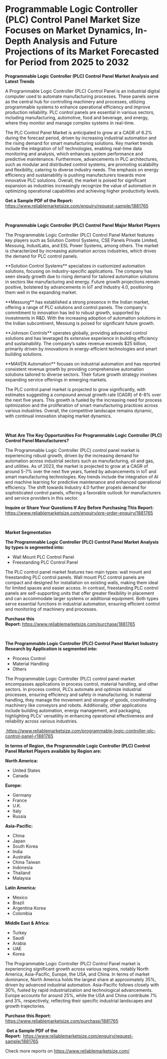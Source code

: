 <p><h1>Programmable Logic Controller (PLC) Control Panel Market Size Focuses on Market Dynamics, In-Depth Analysis and Future Projections of its Market Forecasted for Period from 2025 to 2032</h1></p><p><strong>Programmable Logic Controller (PLC) Control Panel Market Analysis and Latest Trends</strong></p>
<p><p>A Programmable Logic Controller (PLC) Control Panel is an industrial digital computer used to automate manufacturing processes. These panels serve as the central hub for controlling machinery and processes, utilizing programmable systems to enhance operational efficiency and improve production reliability. PLC control panels are essential in various sectors, including manufacturing, automotive, food and beverage, and energy, where they monitor and manage complex systems in real-time.</p><p>The PLC Control Panel Market is anticipated to grow at a CAGR of 6.2% during the forecast period, driven by increasing industrial automation and the rising demand for smart manufacturing solutions. Key market trends include the integration of IoT technologies, enabling real-time data monitoring and analysis, which enhances system performance and predictive maintenance. Furthermore, advancements in PLC architectures, such as modular and distributed control systems, are promoting scalability and flexibility, catering to diverse industry needs. The emphasis on energy efficiency and sustainability is pushing manufacturers towards more innovative PLC solutions. Overall, the market is poised for significant expansion as industries increasingly recognize the value of automation in optimizing operational capabilities and achieving higher productivity levels.</p></p>
<p><strong>Get a Sample PDF of the Report:&nbsp;</strong> <a href="https://www.reliablemarketsize.com/enquiry/request-sample/1881765?utm_campaign=2458&utm_medium=2&utm_source=Github&utm_content=ia&utm_term=01032025&utm_id=programmable-logic-controller-plc-control-panel">https://www.reliablemarketsize.com/enquiry/request-sample/1881765</a></p>
<p>&nbsp;</p>
<p><strong>Programmable Logic Controller (PLC) Control Panel Major Market Players</strong></p>
<p><p>The Programmable Logic Controller (PLC) Control Panel Market features key players such as Solution Control Systems, CSE Panels Private Limited, Messung, IndustLabs, and ESL Power Systems, among others. The market is characterized by increasing automation across industries, which drives the demand for PLC control panels.</p><p>**Solution Control Systems** specializes in customized automation solutions, focusing on industry-specific applications. The company has seen steady growth due to rising demand for tailored automation solutions in sectors like manufacturing and energy. Future growth projections remain positive, bolstered by advancements in IoT and Industry 4.0, positioning them well in the expanding market.</p><p>**Messung** has established a strong presence in the Indian market, offering a range of PLC solutions and control panels. The company's commitment to innovation has led to robust growth, supported by investments in R&D. With the increasing adoption of automation solutions in the Indian subcontinent, Messung is poised for significant future growth. </p><p>**Johnson Controls** operates globally, providing advanced control solutions and has leveraged its extensive experience in building efficiency and sustainability. The company’s sales revenue exceeds $25 billion, primarily driven by innovations in energy-efficient technologies and smart building solutions.</p><p>**MAVEN Automation** focuses on industrial automation and has reported consistent revenue growth by providing comprehensive automation solutions tailored to diverse sectors. Their future growth strategy involves expanding service offerings in emerging markets.</p><p>The PLC control panel market is projected to grow significantly, with estimates suggesting a compound annual growth rate (CAGR) of 6-8% over the next five years. This growth is fueled by the increasing need for process optimization and the proliferation of smart manufacturing practices across various industries. Overall, the competitive landscape remains dynamic, with continual innovation shaping market dynamics.</p></p>
<p>&nbsp;</p>
<p><strong>What Are The Key Opportunities For Programmable Logic Controller (PLC) Control Panel Manufacturers?</strong></p>
<p><p>The Programmable Logic Controller (PLC) control panel market is experiencing robust growth, driven by the increasing demand for automation across industrial sectors such as manufacturing, oil and gas, and utilities. As of 2023, the market is projected to grow at a CAGR of around 5-7% over the next five years, fueled by advancements in IoT and smart manufacturing technologies. Key trends include the integration of AI and machine learning for predictive maintenance and enhanced operational efficiency. The shift towards Industry 4.0 further propels demand for sophisticated control panels, offering a favorable outlook for manufacturers and service providers in this sector.</p></p>
<p><strong>Inquire or Share Your Questions If Any Before Purchasing This Report:</strong> <a href="https://www.reliablemarketsize.com/enquiry/pre-order-enquiry/1881765?utm_campaign=2458&utm_medium=2&utm_source=Github&utm_content=ia&utm_term=01032025&utm_id=programmable-logic-controller-plc-control-panel">https://www.reliablemarketsize.com/enquiry/pre-order-enquiry/1881765</a></p>
<p>&nbsp;</p>
<p><strong>Market Segmentation</strong></p>
<p><strong>The Programmable Logic Controller (PLC) Control Panel Market Analysis by types is segmented into:</strong></p>
<p><ul><li>Wall Mount PLC Control Panel</li><li>Freestanding PLC Control Panel</li></ul></p>
<p><p>The PLC control panel market features two main types: wall mount and freestanding PLC control panels. Wall mount PLC control panels are compact and designed for installation on existing walls, making them ideal for limited spaces and easier access. In contrast, freestanding PLC control panels are self-supporting units that offer greater flexibility in placement and can accommodate larger systems or additional equipment. Both types serve essential functions in industrial automation, ensuring efficient control and monitoring of machinery and processes.</p></p>
<p><strong>Purchase this Report:&nbsp;</strong><a href="https://www.reliablemarketsize.com/purchase/1881765?utm_campaign=2458&utm_medium=2&utm_source=Github&utm_content=ia&utm_term=01032025&utm_id=programmable-logic-controller-plc-control-panel">https://www.reliablemarketsize.com/purchase/1881765</a></p>
<p>&nbsp;</p>
<p><strong>The Programmable Logic Controller (PLC) Control Panel Market Industry Research by Application is segmented into:</strong></p>
<p><ul><li>Process Control</li><li>Material Handling</li><li>Others</li></ul></p>
<p><p>The Programmable Logic Controller (PLC) control panel market encompasses applications in process control, material handling, and other sectors. In process control, PLCs automate and optimize industrial processes, ensuring efficiency and safety in manufacturing. In material handling, they manage the movement and storage of goods, coordinating machinery like conveyors and robots. Additionally, other applications include building automation, energy management, and packaging, highlighting PLCs' versatility in enhancing operational effectiveness and reliability across various industries.</p></p>
<p><a href="https://www.reliablemarketsize.com/programmable-logic-controller-plc-control-panel-r1881765?utm_campaign=2458&utm_medium=2&utm_source=Github&utm_content=ia&utm_term=01032025&utm_id=programmable-logic-controller-plc-control-panel">&nbsp;https://www.reliablemarketsize.com/programmable-logic-controller-plc-control-panel-r1881765</a></p>
<p><strong>In terms of Region, the Programmable Logic Controller (PLC) Control Panel Market Players available by Region are:</strong></p>
<p>
    <p> <strong> North America: </strong>
        <ul>
            <li>United States</li>
            <li>Canada</li>
        </ul>
        </p> 
    <p> <strong> Europe: </strong>
        <ul>
            <li>Germany</li>
            <li>France</li>
            <li>U.K.</li>
            <li>Italy</li>
            <li>Russia</li>
        </ul>
        </p> 
    <p> <strong> Asia-Pacific: </strong>
        <ul>
            <li>China</li>
            <li>Japan</li>
            <li>South Korea</li>
            <li>India</li>
            <li>Australia</li>
            <li>China Taiwan</li>
            <li>Indonesia</li>
            <li>Thailand</li>
            <li>Malaysia</li>
        </ul>
        </p> 
    <p> <strong> Latin America: </strong>
        <ul>
            <li>Mexico</li>
            <li>Brazil</li>
            <li>Argentina Korea</li>
            <li>Colombia</li>
        </ul>
        </p> 
    <p> <strong> Middle East & Africa: </strong>
        <ul>
            <li>Turkey</li>
            <li>Saudi</li>
            <li>Arabia</li>
            <li>UAE</li>
            <li>Korea</li>
        </ul>
    </p>
    </p>
<p><p>The Programmable Logic Controller (PLC) Control Panel market is experiencing significant growth across various regions, notably North America, Asia-Pacific, Europe, the USA, and China. In terms of market dominance, North America holds the largest share at approximately 35%, driven by advanced industrial automation. Asia-Pacific follows closely with 30%, fueled by rapid industrialization and technological advancements. Europe accounts for around 25%, while the USA and China contribute 7% and 3%, respectively, reflecting their specific industrial landscapes and growth trajectories.</p></p>
<p><strong>Purchase this Report: </strong><a href="https://www.reliablemarketsize.com/purchase/1881765?utm_campaign=2458&utm_medium=2&utm_source=Github&utm_content=ia&utm_term=01032025&utm_id=programmable-logic-controller-plc-control-panel">https://www.reliablemarketsize.com/purchase/1881765</a></p>
<p>&nbsp;<strong>Get a Sample PDF of the Report:&nbsp;&nbsp;</strong><a href="https://www.reliablemarketsize.com/enquiry/request-sample/1881765?utm_campaign=2458&utm_medium=2&utm_source=Github&utm_content=ia&utm_term=01032025&utm_id=programmable-logic-controller-plc-control-panel">https://www.reliablemarketsize.com/enquiry/request-sample/1881765</a></p>
<p><strong></strong></p>
<p>Check more reports on <a href="https://www.reliablemarketsize.com/?utm_campaign=2458&utm_medium=2&utm_source=Github&utm_content=ia&utm_term=01032025&utm_id=programmable-logic-controller-plc-control-panel">https://www.reliablemarketsize.com/</a></p>
